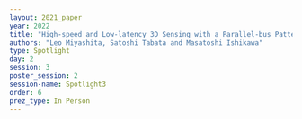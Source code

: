 ```yaml
---
layout: 2021_paper
year: 2022
title: "High-speed and Low-latency 3D Sensing with a Parallel-bus Pattern"
authors: "Leo Miyashita, Satoshi Tabata and Masatoshi Ishikawa"
type: Spotlight
day: 2
session: 3
poster_session: 2
session-name: Spotlight3
order: 6
prez_type: In Person
---
```

